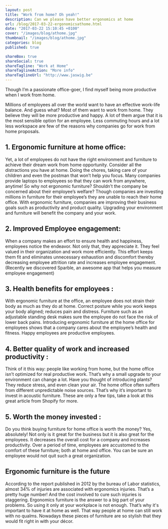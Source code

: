 ```yaml
---
layout: post
title: "Work from home? Oh yeah!"
description: Can we please have better ergonomics at home
url: /blog/2017-03-22-ergonomicsathome.html
date: "2017-03-22 15:10:45 +0100"
cover: "/images/blog/athome.jpg"
thumbnail: "/images/blog/athome.jpg"
categories: blog
published: true

shareBox: true
shareSocial: true
shareTagline: "Work at Home"
shareTaglineAction: "More info"
shareTaglineUrl: "http://www.jaswig.be"
---
```


Though I’m a passionate office-goer, I find myself being more productive when I work from home.
<!--more-->

Millions of employees all over the world want to have an effective work-life balance. 
And guess what? Most of them want to work from home. They believe they will be more productive and happy. 
A lot of them argue that it is the most sensible option for an employee. Less commuting hours and a lot less workspace are few of 
the reasons why companies go for work from home proposals.

## 1. Ergonomic furniture at home office:

Yet, a lot of employees do not have the right environment and furniture to achieve their dream work from home opportunity. 
Consider all the distractions you have at home. Doing the chores, taking care of your children and even the postman that won’t help 
you focus. Many companies provide laptops to employees so that they can work from anywhere, anytime! 
So why not ergonomic furniture? Shouldn’t the company be concerned about their employee’s welfare? 
Though companies are investing millions in furniture for their employee’s they are unable to reach their home office. 
With ergonomic furniture, companies are improving their business goals such as productivity and product quality. 
Upgrading your environment and furniture will benefit the company and your work.


## 2. Improved Employee engagement:

When a company makes an effort to ensure health and happiness, employees notice the endeavor. Not only that, they appreciate it. 
They feel valued in their organization and work more efficiently. This effort keeps them fit and eliminates unnecessary exhaustion 
and discomfort thereby decreasing employee attrition rate and increases employee engagement. 
(Recently we discovered Sparble, an awesome app that helps you measure employee engagement)


## 3. Health benefits for employees :

With ergonomic furniture at the office, an employee does not strain their body as much as they do at home. 
Correct posture while you work keeps your body aligned; reduces pain and distress. Furniture such as an adjustable standing desk 
makes sure the employee do not face the risk of lower back pains. 
Introducing ergonomic furniture at the home office for employees shows that a company cares about the employee’s health and fitness. 
Happy employees are productive employees.


## 4. Better quality of work and increased productivity :

Think of it this way: people like working from home, but the home office isn’t optimized for real productive work. 
That’s why a small upgrade to your environment can change a lot.
Have you thought of introducing plants? They reduce stress, and even clean your air. 
The home office often suffers from different unpredictable noise sources. 
That’s why it’s important to invest in acoustic furniture. These are only a few tips, take a look at this great article from Shopify for more.


## 5. Worth the money invested :

Do you think buying furniture for home office is worth the money? Yes, absolutely! 
Not only is it great for the business but it is also great for the employees. 
It decreases the overall cost for a company and increases productivity. 
Over a period of time, employees are accustomed to the comfort of these furniture; both at home and office. 
You can be sure an employee would not quit such a great organization. 


## Ergonomic furniture is the future 

According to the report published in 2012 by the bureau of Labor statistics, almost 34% of injuries are associated with ergonomics injuries.
That’s a pretty huge number! And the cost involved to cure such injuries is staggering. Ergonomics furniture is the answer to a big part of
your problems. So using it only at your workplace is not enough. 
That’s why it's important to have it at home as well. That way people at home can still work with no qualms. 
Nowadays these pieces of furniture are so stylish that they would fit right in with your décor. 


